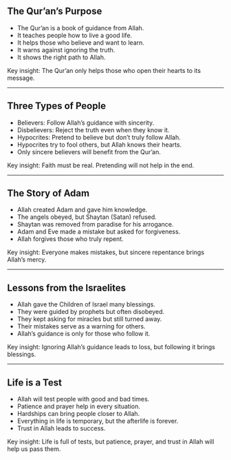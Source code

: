## The Qur’an’s Purpose  
- The Qur’an is a book of guidance from Allah.  
- It teaches people how to live a good life.  
- It helps those who believe and want to learn.  
- It warns against ignoring the truth.  
- It shows the right path to Allah.  

Key insight: The Qur’an only helps those who open their hearts to its message.  

---

## Three Types of People  
- Believers: Follow Allah’s guidance with sincerity.  
- Disbelievers: Reject the truth even when they know it.  
- Hypocrites: Pretend to believe but don’t truly follow Allah.  
- Hypocrites try to fool others, but Allah knows their hearts.  
- Only sincere believers will benefit from the Qur’an.  

Key insight: Faith must be real. Pretending will not help in the end.  

---

## The Story of Adam  
- Allah created Adam and gave him knowledge.  
- The angels obeyed, but Shaytan (Satan) refused.  
- Shaytan was removed from paradise for his arrogance.  
- Adam and Eve made a mistake but asked for forgiveness.  
- Allah forgives those who truly repent.  

Key insight: Everyone makes mistakes, but sincere repentance brings Allah’s mercy.  

---

## Lessons from the Israelites  
- Allah gave the Children of Israel many blessings.  
- They were guided by prophets but often disobeyed.  
- They kept asking for miracles but still turned away.  
- Their mistakes serve as a warning for others.  
- Allah’s guidance is only for those who follow it.  

Key insight: Ignoring Allah’s guidance leads to loss, but following it brings blessings.  

---

## Life is a Test  
- Allah will test people with good and bad times.  
- Patience and prayer help in every situation.  
- Hardships can bring people closer to Allah.  
- Everything in life is temporary, but the afterlife is forever.  
- Trust in Allah leads to success.  

Key insight: Life is full of tests, but patience, prayer, and trust in Allah will help us pass them.  
